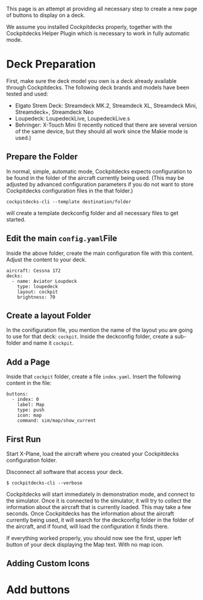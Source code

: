 This page is an attempt at providing all necessary step to create a new page of buttons to display on a deck.

We assume you installed Cockpitdecks properly, together with the Cockpitdecks Helper Plugin which is necessary to work in fully automatic mode.

# Deck Preparation

First, make sure the deck model you own is a deck already available through Cockpitdecks. The following deck brands and models have been tested and used:

- Elgato Strem Deck: Streamdeck MK.2, Streamdeck XL, Streamdeck Mini, Streamdeck+, Streamdeck Neo
- Loupedeck: LoupedeckLive, LoupedeckLive.s
- Behringer: X-Touch Mini (I recently noticed that there are several version of the same device, but they should all work since the Makie mode is used.)

## Prepare the Folder

In normal, simple, automatic mode, Cockpitdecks expects configuration to be found in the folder of the aircraft currently being used. (This may be adjusted by advanced configuration parameters if you do not want to store Cockpitdecks configuration files in the that folder.)

```
cockpitdecks-cli --template destination/folder
```

will create a template deckconfig folder and all necessary files to get started.

## Edit the main `config.yaml`File

Inside the above folder, create the main configuration file with this content. Adjust the content to your deck.

```
aircraft: Cessna 172 
decks:
  - name: Aviator Loupdeck
    type: loupedeck
    layout: cockpit
    brightness: 70
```

## Create a layout Folder

In the conifiguration file, you mention the name of the layout you are going to use for that deck: `cockpit`. Inside the deckconfig folder, create a sub-folder and name it `cockpit`.

## Add a Page

Inside that `cockpit` folder, create a file `index.yaml`. Insert the following content in the file:

```
buttons:
  - index: 0
    label: Map
    type: push
    icon: map
    command: sim/map/show_current
```

## First Run

Start X-Plane, load the aircraft where you created your Cockpitdecks configuration folder.

Disconnect all software that access your deck.

```
$ cockpitdecks-cli --verbose
```

Cockpitdecks will start immediately in demonstration mode, and connect to the simulator. Once it is connected to the simulator, it will try to collect the information about the aircraft that is currently loaded. This may take a few seconds. Once Cockpitdecks has the information about the aircraft currently being used, it will search for the deckconfig folder in the folder of the aircraft, and if found, will load the configuration it finds there.

If everything worked properly, you should now see the first, upper left button of your deck displaying the Map text. With no map icon.

## Adding Custom Icons

# Add buttons
